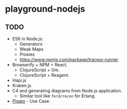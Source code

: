 # playground-nodejs

## TODO

- ES6 in Node.js:
  - Generators
  - Weak Maps
  - Proxies
  - https://www.npmjs.com/package/traceur-runner
- Browserify + NPM + React.
  - ClojureScript + Om.
  - ClojureScript + Reagent.
- Hapi.js
- Kraken.js
- C4 and generating diagrams from Node.js application.
  - Similar tool like `ferd/recon` for Erlang.
- [Pigato](https://github.com/prdn/pigato) - Use Case.